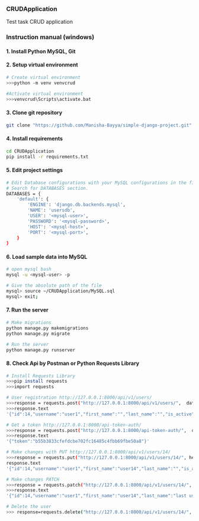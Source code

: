 ### CRUDApplication
 Test task CRUD application

### Instruction manual (windows)

#### 1. Install Python MySQL, Git

#### 2. Setup virtual environment
```bash
# Create virtual environment
>>>python -m venv venvcrud

#Activate virtual environment
>>>venvcrud\Scripts\activate.bat
```

#### 3. Clone git repository
```bash
git clone "https://github.com/Manisha-Bayya/simple-django-project.git"
```

#### 4. Install requirements
```bash
cd CRUDApplication
pip install -r requirements.txt
```

#### 5. Edit project settings
```bash
# Edit Database configurations with your MySQL configurations in the file CRUDApplication/UsersAPI/settings.py 
# Search for DATABASES section.
DATABASES = {
    'default': {
        'ENGINE': 'django.db.backends.mysql',
        'NAME': 'usersdb',
        'USER': '<mysql-user>',
        'PASSWORD': '<mysql-password>',
        'HOST': '<mysql-host>',
        'PORT': '<mysql-port>',
    }
}
```

#### 6. Load sample data into MySQL
```bash
# open mysql bash
mysql -u <mysql-user> -p

# Give the absolute path of the file
mysql> source ~/CRUDApplication/MySQL.sql
mysql> exit;

```

#### 7. Run the server
```bash
# Make migrations
python manage.py makemigrations
python manage.py migrate

# Run the server
python manage.py runserver
```

#### 8. Check Api by Postman or Python Requests Library
```bash
# Install Requests Library
>>>pip install requests
>>>import requests

# User registration http://127.0.0.1:8000/api/v1/users/
>>>response = requests.post("http://127.0.0.1:8000/api/v1/users/",  data={'username':'user1', 'password': 'passWord1'})
>>>response.text
'{"id":14,"username":"user1","first_name":"","last_name":"","is_active":true,"last_login":null,"is_superuser":false}'

# Get a token http://127.0.0.1:8000/api-token-auth/
>>>response = requests.post("http://127.0.0.1:8000/api-token-auth/",  data={'username':'user1', 'password': 'passWord1'})
>>>response.text
'{"token":"b55b3833cfefdcbe702fc16485c4fbb69fbe50a8"}'

# Make changes with PUT http://127.0.0.1:8000/api/v1/users/14/
>>>response = requests.put("http://127.0.0.1:8000/api/v1/users/14/", headers = {'Authorization': 'token b55b3833cfefdcbe702fc16485c4fbb69fbe50a8'},  data={'username':'user1', 'password': 'passWord1', 'first_name': 'user14' })
response.text
'{"id":14,"username":"user1","first_name":"user14","last_name":"","is_active":true,"last_login":null,"is_superuser":false}'

# Make changes PATCH 
>>>response = requests.patch("http://127.0.0.1:8000/api/v1/users/14/", headers = {'Authorization': 'token b55b3833cfefdcbe702fc16485c4fbb69fbe50a8'},  data={'last_name': 'last user14' })
>>>response.text
'{"id":14,"username":"user1","first_name":"user14","last_name":"last user14","is_active":true,"last_login":null,"is_superuser":false}'

# Delete the user
>>> response=requests.delete("http://127.0.0.1:8000/api/v1/users/14/", headers = {'Authorization': 'token b55b3833cfefdcbe702fc16485c4fbb69fbe50a8'})
```
